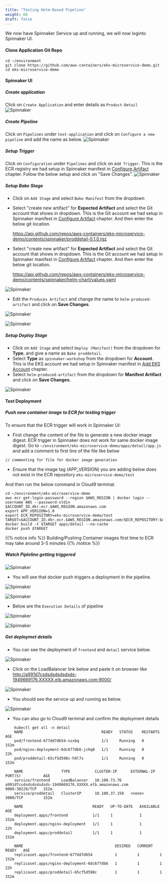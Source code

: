 ```yaml
---
title: "Testing Helm-Based Pipeline"
weight: 60
draft: false
---
```


We now have Spinnaker Service up and running, we will now loginto Spinnaker UI.

#### Clone Application Git Repo
```
cd ~/environment
git clone https://github.com/aws-containers/eks-microservice-demo.git
cd eks-microservice-demo
```

#### Spinnaker UI

##### Create application
Click on `Create Application` and enter details as `Product-Detail`
![Spinnaker](/images/spinnnaker/proddetail.png)

##### Create Pipeline
Click on `Pipelines` under `test-application` and click on `Configure a new pipeline` and add the name as below.
![Spinnaker](/images/spinnnaker/helmpipeline.png)

##### Setup Trigger
Click on `Configuration` under `Pipelines` and click on `Add Trigger`. This is the ECR registry we had setup in Spinnaker manifest in [Configure Artifact](/265_spinnaker_eks/configure_artifact/) chapter. Follow the below setup and click on "Save Changes".
![Spinnaker](/images/spinnnaker/trigger.png)

##### Setup Bake Stage
- Click on `Add Stage` and select `Bake Manifest` from the dropdown 
- Select "create new artifact" for **Expected Artifact** and select the Git account that shows in dropdown. This is the Git account we had setup in Spinnaker manifest in [Configure Artifact](/265_spinnaker_eks/configure_artifact/) chapter. And then enter the below git location.
	
	https://api.github.com/repos/aws-containers/eks-microservice-demo/contents/spinnaker/proddetail-0.1.0.tgz
- Select "create new artifact" for **Expected Artifact** and select the Git account that shows in dropdown. This is the Git account we had setup in Spinnaker manifest in [Configure Artifact](/265_spinnaker_eks/configure_artifact/) chapter. And then enter the below git location.
	
	https://api.github.com/repos/aws-containers/eks-microservice-demo/contents/spinnaker/helm-chart/values.yaml

![Spinnaker](/images/spinnnaker/bake.png)

- Edit the `Produces Artifact` and change the name to `helm-produced-artifact` and click on **Save Changes**.

![Spinnaker](/images/spinnnaker/bake2.png)

![Spinnaker](/images/spinnnaker/bake3.png)

##### Setup Deploy Stage
- Click on `Add Stage` and select `Deploy (Manifest)` from the dropdown for **Type**, and give a name as `Bake proddetail`.
- Select **Type** as `spinnaker-workshop` from the dropdown for **Account**. This is the EKS account we had setup in Spinnaker manifest in [Add EKS Account](265_spinnaker_eks/add_eks-cccount/) chapter.
- Select `helm-produced-artifact`  from the dropdown for **Manifest Artifact** and click on **Save Changes**.

![Spinnaker](/images/spinnnaker/bake3.png)

#### Test Deployment

##### Push new container image to ECR for testing trigger

To ensure that the ECR trigger will work in Spinnaker UI:

- First change the content of the file to generate a new docker image digest. ECR trigger in Spinnaker does not work for same docker image digest. Go to `~/environment/eks-microservice-demo/apps/detail/app.js` and add a comment to first line of the file like below
```
// commenting for file for docker image generation
```
-  Ensure that the image tag (APP_VERSION) you are adding below does not exist in the ECR repository `eks-microservice-demo/test`

And then run the below command in Cloud9 terminal.

```
cd ~/environment/eks-microservice-demo
aws ecr get-login-password --region $AWS_REGION | docker login --username AWS --password-stdin $ACCOUNT_ID.dkr.ecr.$AWS_REGION.amazonaws.com
export APP_VERSION=1.0
export ECR_REPOSITORY=eks-microservice-demo/test
TARGET=$ACCOUNT_ID.dkr.ecr.$AWS_REGION.amazonaws.com/$ECR_REPOSITORY:$APP_VERSION
docker build -t $TARGET apps/detail --no-cache
docker push $TARGET

```

{{% notice info %}} 
Building/Pushing Container images first time to ECR may take around 3-5 minutes 
{{% /notice %}}

##### Watch Pipleline getting triggered

![Spinnaker](/images/spinnnaker/test.png)

- You will see that docker push triggers a deployment in the pipeline.

![Spinnaker](/images/spinnnaker/test2.png)

![Spinnaker](/images/spinnnaker/test3.png)

- Below are the `Execution Details` of pipeline

![Spinnaker](/images/spinnnaker/test4.png)

![Spinnaker](/images/spinnnaker/test5.png)

##### Get deploymet details

- You can see the deployment of `frontend` and `detail` service below.

![Spinnaker](/images/spinnnaker/hdeploy1.png)

- Click on the LoadBalancer link below and paste it on browser like http://a991d7csdsdsdsdsdsds-1949669176.XXXXX.elb.amazonaws.com:9000/

![Spinnaker](/images/spinnnaker/hdeploy2.png)

- You should see the service up and running as below.

![Spinnaker](/images/spinnnaker/hdeploy3.png)

- You can also go to Cloud9 terminal and confirm the deployment details

```
	kubectl get all -n detail
	NAME                                   READY   STATUS    RESTARTS   AGE
	pod/frontend-677dd7d654-nzxbq          1/1     Running   0          152m
	pod/nginx-deployment-6dc677db6-jchq8   1/1     Running   0          22h
	pod/proddetail-65cf5d598c-h9l7s        1/1     Running   0          152m

	NAME                 TYPE           CLUSTER-IP      EXTERNAL-IP                                                               PORT(S)          AGE
	service/frontend     LoadBalancer   10.100.73.76    a991d7csdsdsdsdsdsds-1949669176.XXXXX.elb.amazonaws.com   9000:30229/TCP   152m
	service/proddetail   ClusterIP      10.100.37.158   <none>                                                                    3000/TCP         152m

	NAME                               READY   UP-TO-DATE   AVAILABLE   AGE
	deployment.apps/frontend           1/1     1            1           152m
	deployment.apps/nginx-deployment   1/1     1            1           22h
	deployment.apps/proddetail         1/1     1            1           152m

	NAME                                         DESIRED   CURRENT   READY   AGE
	replicaset.apps/frontend-677dd7d654          1         1         1       152m
	replicaset.apps/nginx-deployment-6dc677db6   1         1         1       22h
	replicaset.apps/proddetail-65cf5d598c        1         1         1       152m
```

